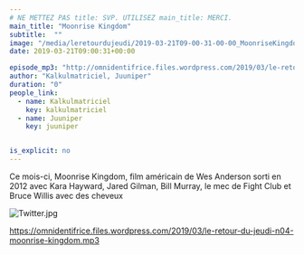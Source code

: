 ```yaml
---
# NE METTEZ PAS title: SVP. UTILISEZ main_title: MERCI.
main_title: "Moonrise Kingdom"
subtitle:  ""
image: "/media/leretourdujeudi/2019-03-21T09-00-31-00-00_MoonriseKingdom.jpg"
date: 2019-03-21T09:00:31+00:00

episode_mp3: "http://omnidentifrice.files.wordpress.com/2019/03/le-retour-du-jeudi-n04-moonrise-kingdom.mp3"
author: "Kalkulmatriciel, Juuniper"
duration: "0"
people_link: 
  - name: Kalkulmatriciel
    key: kalkulmatriciel
  - name: Juuniper
    key: juuniper


is_explicit: no
---
```


<PodcastHeader/>

<!-- ECRIRE LA DESCRIPTION DE L'EPISODE SOUS CETTE LIGNE -->
<p>Ce mois-ci, Moonrise Kingdom, film américain de Wes Anderson sorti en 2012 avec Kara Hayward, Jared Gilman, Bill Murray, le mec de Fight Club et Bruce Willis avec des cheveux</p>
<p><img src="https://retourdujeudi.files.wordpress.com/2019/03/twitter.jpg" alt="Twitter.jpg"></p>
<p><a href="https://omnidentifrice.files.wordpress.com/2019/03/le-retour-du-jeudi-n04-moonrise-kingdom.mp3" rel="nofollow">https://omnidentifrice.files.wordpress.com/2019/03/le-retour-du-jeudi-n04-moonrise-kingdom.mp3</a></p>


